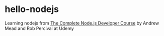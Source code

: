 # hello-nodejs
Learning nodejs from [The Complete Node.js Developer Course](https://www.udemy.com/share/10007CB0scdl1bRXQ=/) by Andrew Mead and Rob Percival at Udemy
